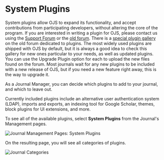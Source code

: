 # System Plugins

System plugins allow OJS to expand its functionality, and accept contributions from participating developers, without altering the core of the program. If you are interested in writing a plugin for OJS, please contact us using the [Support Forum](https://forum.pkp.sfu.ca/) or the [old forum](http://wayback.archive-it.org/7100/20160819234652/https:/pkp.sfu.ca/support/forum/index.php). There is a [special plugin gallery](http://wayback.archive-it.org/7100/20160820013140/https://pkp.sfu.ca/support/forum/viewtopic.php?f=28&t=3396) on the old forum dedicated to plugins. The most widely used plugins are shipped with OJS by default, but it is always a good idea to check this gallery for new ones particular to your needs, as well as updated plugins. You can use the Upgrade Plugin option for each to upload the new files found on the forum. Most journals wait for any new plugins to be included with a new release of OJS, but if you need a new feature right away, this is the way to upgrade it.

As a Journal Manager, you can decide which plugins to add to your journal, and which to leave out.

Currently included plugins include an alternative user authentication system (LDAP), imports and exports, an indexing tool for Google Scholar, themes, block plugins for UI extensions, and more.

To see all of the available plugins, select **System Plugins** from the Journal's Management pages.  

![Journal Management Pages: System Plugins](images/chapter5/plugins_1.png)

On the resulting page, you will see all categories of plugins.

![Journal Categories](images/chapter5/plugins_2.png) 

